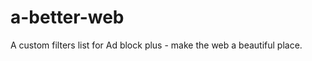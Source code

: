 a-better-web
============

A custom filters list for Ad block plus - make the web a beautiful place.
